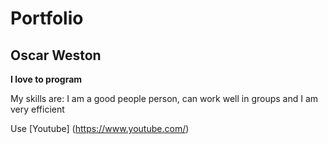 # Portfolio

## Oscar Weston

**I love to program**

My skills are: I am a good people person, can work well in groups and I am very efficient

Use [Youtube] (https://www.youtube.com/)
